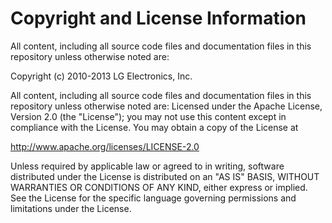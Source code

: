 # Copyright and License Information

All content, including all source code files and documentation files in this repository unless otherwise noted are:

 Copyright (c) 2010-2013 LG Electronics, Inc.

All content, including all source code files and documentation files in this repository unless otherwise noted are:
Licensed under the Apache License, Version 2.0 (the "License");
you may not use this content except in compliance with the License.
You may obtain a copy of the License at

http://www.apache.org/licenses/LICENSE-2.0

Unless required by applicable law or agreed to in writing, software
distributed under the License is distributed on an "AS IS" BASIS,
WITHOUT WARRANTIES OR CONDITIONS OF ANY KIND, either express or implied.
See the License for the specific language governing permissions and
limitations under the License.
